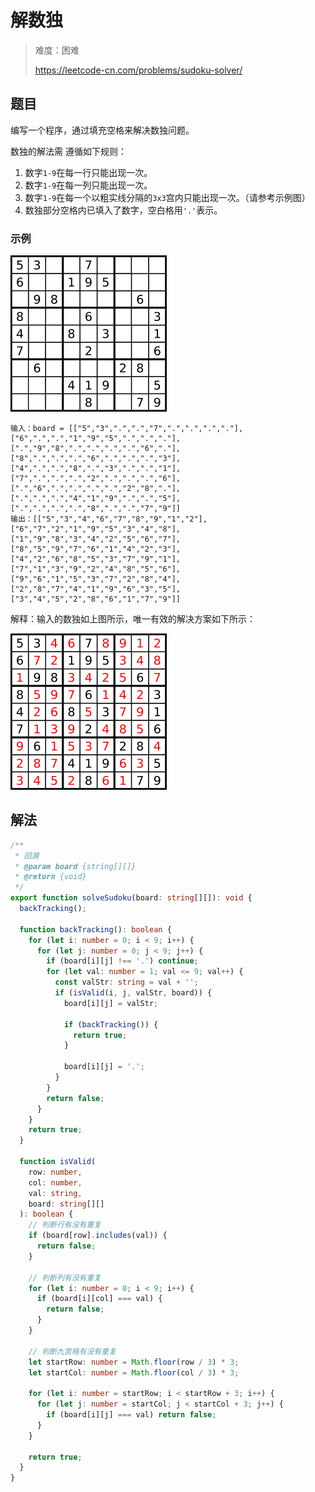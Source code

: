 # 解数独

> 难度：困难
>
> https://leetcode-cn.com/problems/sudoku-solver/

## 题目

编写一个程序，通过填充空格来解决数独问题。

数独的解法需 遵循如下规则：

1. 数字`1-9`在每一行只能出现一次。
2. 数字`1-9`在每一列只能出现一次。
3. 数字`1-9`在每一个以粗实线分隔的`3x3`宫内只能出现一次。（请参考示例图）
4. 数独部分空格内已填入了数字，空白格用`'.'`表示。

### 示例

![sudoku-solver-1](../../assets/images/problemset/sudoku-solver-1.png)

```
输入：board = [["5","3",".",".","7",".",".",".","."],["6",".",".","1","9","5",".",".","."],[".","9","8",".",".",".",".","6","."],["8",".",".",".","6",".",".",".","3"],["4",".",".","8",".","3",".",".","1"],["7",".",".",".","2",".",".",".","6"],[".","6",".",".",".",".","2","8","."],[".",".",".","4","1","9",".",".","5"],[".",".",".",".","8",".",".","7","9"]]
输出：[["5","3","4","6","7","8","9","1","2"],["6","7","2","1","9","5","3","4","8"],["1","9","8","3","4","2","5","6","7"],["8","5","9","7","6","1","4","2","3"],["4","2","6","8","5","3","7","9","1"],["7","1","3","9","2","4","8","5","6"],["9","6","1","5","3","7","2","8","4"],["2","8","7","4","1","9","6","3","5"],["3","4","5","2","8","6","1","7","9"]]
```

解释：输入的数独如上图所示，唯一有效的解决方案如下所示：

![sudoku-solver-2](../../assets/images/problemset/sudoku-solver-2.png)

## 解法

```typescript
/**
 * 回溯
 * @param board {string[][]}
 * @return {void}
 */
export function solveSudoku(board: string[][]): void {
  backTracking();

  function backTracking(): boolean {
    for (let i: number = 0; i < 9; i++) {
      for (let j: number = 0; j < 9; j++) {
        if (board[i][j] !== '.') continue;
        for (let val: number = 1; val <= 9; val++) {
          const valStr: string = val + '';
          if (isValid(i, j, valStr, board)) {
            board[i][j] = valStr;

            if (backTracking()) {
              return true;
            }

            board[i][j] = '.';
          }
        }
        return false;
      }
    }
    return true;
  }

  function isValid(
    row: number,
    col: number,
    val: string,
    board: string[][]
  ): boolean {
    // 判断行有没有重复
    if (board[row].includes(val)) {
      return false;
    }

    // 判断列有没有重复
    for (let i: number = 0; i < 9; i++) {
      if (board[i][col] === val) {
        return false;
      }
    }

    // 判断九宫格有没有重复
    let startRow: number = Math.floor(row / 3) * 3;
    let startCol: number = Math.floor(col / 3) * 3;

    for (let i: number = startRow; i < startRow + 3; i++) {
      for (let j: number = startCol; j < startCol + 3; j++) {
        if (board[i][j] === val) return false;
      }
    }

    return true;
  }
}
```
